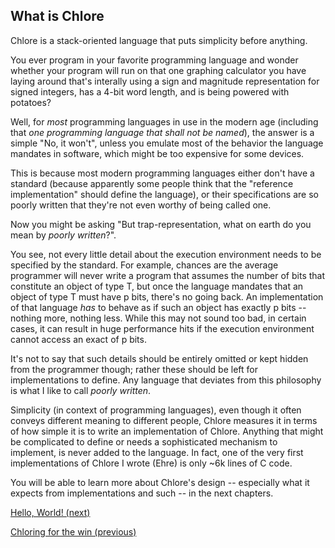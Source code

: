 What is Chlore
---

Chlore is a stack-oriented language that puts simplicity before anything.

You ever program in your favorite programming language and wonder whether your program will run on that one graphing calculator you have laying around that's interally using a sign and magnitude representation for signed integers, has a 4-bit word length, and is being powered with potatoes?

Well, for _most_ programming languages in use in the modern age (including that _one programming language that shall not be named_), the answer is a simple "No, it won't", unless you emulate most of the behavior the language mandates in software, which might be too expensive for some devices.

This is because most modern programming languages either don't have a standard (because apparently some people think that the "reference implementation" should define the language), or their specifications are so poorly written that they're not even worthy of being called one.

Now you might be asking "But trap-representation, what on earth do you mean by _poorly written_?".

You see, not every little detail about the execution environment needs to be specified by the standard. For example, chances are the average programmer will never write a program that assumes the number of bits that constitute an object of type T, but once the language mandates that an object of type T must have p bits, there's no going back. An implementation of that language _has_ to behave as if such an object has exactly p bits -- nothing more, nothing less. While this may not sound too bad, in certain cases, it can result in huge performance hits if the execution environment cannot access an exact of p bits.

It's not to say that such details should be entirely omitted or kept hidden from the programmer though; rather these should be left for implementations to define. Any language that deviates from this philosophy is what I like to call _poorly written_.

Simplicity (in context of programming languages), even though it often conveys different meaning to different people, Chlore measures it in terms of how simple it is to write an implementation of Chlore. Anything that might be complicated to define or needs a sophisticated mechanism to implement, is never added to the language. In fact, one of the very first implementations of Chlore I wrote (Ehre) is only ~6k lines of C code.

You will be able to learn more about Chlore's design -- especially what it expects from implementations and such -- in the next chapters.

[Hello, World! (next)](./hello_world.md)

[Chloring for the win (previous)](./chloring_for_the_win.md)
